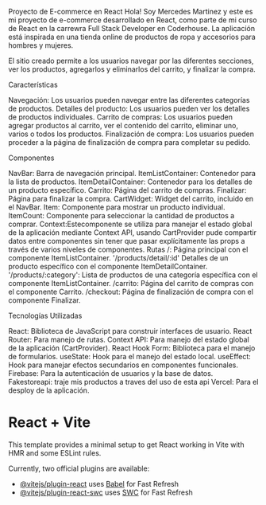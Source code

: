 Proyecto de E-commerce en React
Hola! Soy Mercedes Martinez y este es mi proyecto de e-commerce desarrollado en React, como parte de mi curso de React en la carrewra Full Stack Developer en Coderhouse. La aplicación está inspirada en una tienda online de productos de ropa y accesorios para hombres y mujeres.

El sitio creado permite a los usuarios navegar por las diferentes secciones, ver los productos, agregarlos y eliminarlos del carrito, y finalizar la compra.

Características

Navegación: Los usuarios pueden navegar entre las diferentes categorías de productos.
Detalles del producto: Los usuarios pueden ver los detalles de productos individuales.
Carrito de compras: Los usuarios pueden agregar productos al carrito, ver el contenido del carrito, eliminar uno, varios o todos los productos.
Finalización de compra: Los usuarios pueden proceder a la página de finalización de compra para completar su pedido.

Componentes

NavBar: Barra de navegación principal.
ItemListContainer: Contenedor para la lista de productos.
ItemDetailContainer: Contenedor para los detalles de un producto específico.
Carrito: Página del carrito de compras.
Finalizar: Página para finalizar la compra.
CartWidget: Widget del carrito, incluido en el NavBar.
Item: Componente para mostrar un producto individual.
ItemCount: Componente para seleccionar la cantidad de productos a comprar.
Context:Estecomponente se utiliza para manejar el estado global de la aplicación mediante Context API, usando CartProvider pude compartir datos entre componentes sin tener que pasar explícitamente las props a través de varios niveles de componentes.
Rutas
/: Página principal con el componente ItemListContainer.
'/products/detail/:id' Detalles de un producto específico con el componente ItemDetailContainer.
'/products/:category': Lista de productos de una categoría específica con el componente ItemListContainer.
/carrito: Página del carrito de compras con el componente Carrito.
/checkout: Página de finalización de compra con el componente Finalizar.

Tecnologías Utilizadas

React: Biblioteca de JavaScript para construir interfaces de usuario.
React Router: Para manejo de rutas.
Context API: Para manejo del estado global de la aplicación (CartProvider).
React Hook Form: Biblioteca para el manejo de formularios.
useState: Hook para el manejo del estado local.
useEffect: Hook para manejar efectos secundarios en componentes funcionales.
Firebase: Para la autenticación de usuarios y la base de datos.
Fakestoreapi: traje mis productos a traves del uso de esta api
Vercel: Para el desploy de la aplicación.


# React + Vite


This template provides a minimal setup to get React working in Vite with HMR and some ESLint rules.

Currently, two official plugins are available:

- [@vitejs/plugin-react](https://github.com/vitejs/vite-plugin-react/blob/main/packages/plugin-react/README.md) uses [Babel](https://babeljs.io/) for Fast Refresh
- [@vitejs/plugin-react-swc](https://github.com/vitejs/vite-plugin-react-swc) uses [SWC](https://swc.rs/) for Fast Refresh
